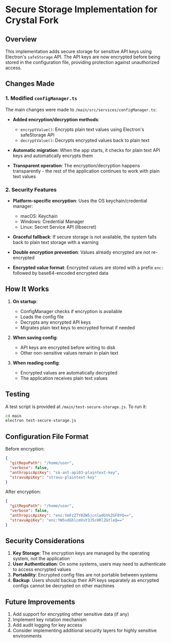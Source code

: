 # Secure Storage Implementation for Crystal Fork

## Overview

This implementation adds secure storage for sensitive API keys using Electron's `safeStorage` API. The API keys are now encrypted before being stored in the configuration file, providing protection against unauthorized access.

## Changes Made

### 1. Modified `configManager.ts`

The main changes were made to `/main/src/services/configManager.ts`:

- **Added encryption/decryption methods**: 
  - `encryptValue()`: Encrypts plain text values using Electron's safeStorage API
  - `decryptValue()`: Decrypts encrypted values back to plain text
  
- **Automatic migration**: When the app starts, it checks for plain text API keys and automatically encrypts them
  
- **Transparent operation**: The encryption/decryption happens transparently - the rest of the application continues to work with plain text values

### 2. Security Features

- **Platform-specific encryption**: Uses the OS keychain/credential manager:
  - macOS: Keychain
  - Windows: Credential Manager
  - Linux: Secret Service API (libsecret)

- **Graceful fallback**: If secure storage is not available, the system falls back to plain text storage with a warning

- **Double encryption prevention**: Values already encrypted are not re-encrypted

- **Encrypted value format**: Encrypted values are stored with a prefix `enc:` followed by base64-encoded encrypted data

## How It Works

1. **On startup**: 
   - ConfigManager checks if encryption is available
   - Loads the config file
   - Decrypts any encrypted API keys
   - Migrates plain text keys to encrypted format if needed

2. **When saving config**:
   - API keys are encrypted before writing to disk
   - Other non-sensitive values remain in plain text

3. **When reading config**:
   - Encrypted values are automatically decrypted
   - The application receives plain text values

## Testing

A test script is provided at `/main/test-secure-storage.js`. To run it:

```bash
cd main
electron test-secure-storage.js
```

## Configuration File Format

Before encryption:
```json
{
  "gitRepoPath": "/home/user",
  "verbose": false,
  "anthropicApiKey": "sk-ant-api03-plaintext-key",
  "stravuApiKey": "stravu-plaintext-key"
}
```

After encryption:
```json
{
  "gitRepoPath": "/home/user", 
  "verbose": false,
  "anthropicApiKey": "enc:YmFzZTY0ZW5jcnlwdGVkZGF0YQ==",
  "stravuApiKey": "enc:YW5vdGhlcmVuY3J5cHRlZGtleQ=="
}
```

## Security Considerations

1. **Key Storage**: The encryption keys are managed by the operating system, not the application
2. **User Authentication**: On some systems, users may need to authenticate to access encrypted values
3. **Portability**: Encrypted config files are not portable between systems
4. **Backup**: Users should backup their API keys separately as encrypted configs cannot be decrypted on other machines

## Future Improvements

1. Add support for encrypting other sensitive data (if any)
2. Implement key rotation mechanism
3. Add audit logging for key access
4. Consider implementing additional security layers for highly sensitive environments